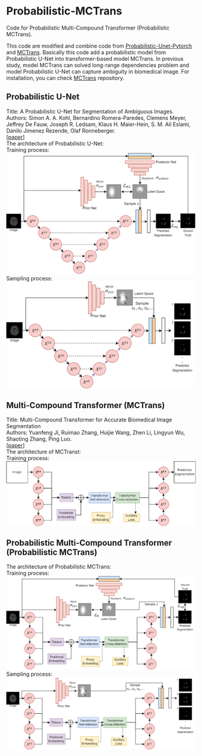 # Probabilistic-MCTrans
Code for Probabilistic Multi-Compound Transformer (Probabilistic MCTrans).

This code are modified and combine code from [Probabilistic-Unet-Pytorch](https://github.com/stefanknegt/Probabilistic-Unet-Pytorch) and [MCTrans](https://github.com/JiYuanFeng/MCTrans). Basically this code add a probabilistic model from Probabilistic U-Net into transformer-based model MCTrans. In previous study, model MCTrans can solved long-range dependencies problem and model Probabilistic U-Net can capture ambiguity in biomedical image. For installation, you can check [MCTrans](https://github.com/JiYuanFeng/MCTrans) repository. 

## Probabilistic U-Net
Title: A Probabilistic U-Net for Segmentation of Ambiguous Images.<br>
Authors: Simon A. A. Kohl, Bernardino Romera-Paredes, Clemens Meyer, Jeffrey De Fauw, Joseph R. Ledsam, Klaus H. Maier-Hein, S. M. Ali Eslami, Danilo Jimenez Rezende, Olaf Ronneberger.<br>
[[paper](https://arxiv.org/abs/1806.05034)]<br>
The architecture of Probabilistic U-Net:<br>
Training process:<br>
![Training](https://github.com/rizalmaulanaa/Probabilistic-MCTrans/blob/main/model-img/Models-Probabilistic-U-Net-training.png)<br>
Sampling process:<br>
![Sampling](https://github.com/rizalmaulanaa/Probabilistic-MCTrans/blob/main/model-img/Models-Probabilistic-U-Net-sampling.png)<br>

## Multi-Compound Transformer (MCTrans)
Title: Multi-Compound Transformer for Accurate Biomedical Image Segmentation<br>
Authors: Yuanfeng Ji, Ruimao Zhang, Huijie Wang, Zhen Li, Lingyun Wu, Shaoting Zhang, Ping Luo.<br>
[[paper](https://arxiv.org/abs/2106.14385)]<br>
The architecture of MCTranst:<br>
Training process:<br>
![Training & Sampling](https://github.com/rizalmaulanaa/Probabilistic-MCTrans/blob/main/model-img/Models-MCTrans.png)<br>

## Probabilistic Multi-Compound Transformer (Probabilistic MCTrans)
The architecture of Probabilistic MCTrans:<br>
Training process:<br>
![Training](https://github.com/rizalmaulanaa/Probabilistic-MCTrans/blob/main/model-img/Models-prob-MCTrans-training.png)<br>
Sampling process:<br>
![Sampling](https://github.com/rizalmaulanaa/Probabilistic-MCTrans/blob/main/model-img/Models-prob-MCTrans-sampling.png)<br>
